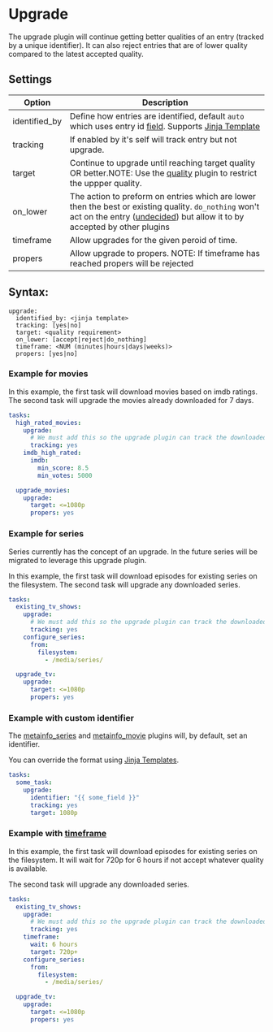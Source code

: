 # Upgrade

The upgrade plugin will continue getting better qualities of an entry (tracked by a unique identifier). It can also reject entries that are of lower quality compared to the latest accepted quality.

## Settings

| **Option** | **Description** |
| --- | --- |
| identified_by | Define how entries are identified, default `auto` which uses entry id [field](https://flexget.com/Entry). Supports [Jinja Template](https://flexget.com/Jinja) |
| tracking | If enabled by it's self will track entry but not upgrade. |
| target | Continue to upgrade until reaching target quality OR better.NOTE: Use the [quality](https://flexget.com/Plugins/quality) plugin to restrict the uppper quality. |
| on_lower | The action to preform on entries which are lower then the best or existing quality. `do_nothing` won't act on the entry ([undecided](https://flexget.com/FilterOperations))  but allow it to by accepted by other plugins |
| timeframe | Allow upgrades for the given peroid of time.   |
| propers | Allow upgrade to propers. NOTE: If timeframe has reached propers will be rejected |


## Syntax:

```text
upgrade:
  identified_by: <jinja template>
  tracking: [yes|no]
  target: <quality requirement>
  on_lower: [accept|reject|do_nothing]
  timeframe: <NUM (minutes|hours|days|weeks)>
  propers: [yes|no]
```

### Example for movies
In this example, the first task will download movies based on imdb ratings. The second task will upgrade the movies already downloaded for 7 days.

```yaml
tasks:
  high_rated_movies:
    upgrade:
      # We must add this so the upgrade plugin can track the downloaded qualities
      tracking: yes
    imdb_high_rated:
      imdb:
        min_score: 8.5
        min_votes: 5000

  upgrade_movies:
    upgrade:
      target: <=1080p
      propers: yes
```

### Example for series

Series currently has the concept of an upgrade. In the future series will be migrated to leverage this upgrade plugin.

In this example, the first task will download episodes for existing series on the filesystem. The second task will upgrade any downloaded series.

```yaml
tasks:
  existing_tv_shows:
    upgrade:
      # We must add this so the upgrade plugin can track the downloaded qualities
      tracking: yes
    configure_series:
      from:
        filesystem:
          - /media/series/

  upgrade_tv:
    upgrade:
      target: <=1080p
      propers: yes
```

### Example with custom identifier
The [metainfo_series](https://flexget.com/Plugins/metainfo_series) and [metainfo_movie](https://flexget.com/Plugins/metainfo_movie) plugins will, by default, set an identifier.

You can override the format using [Jinja Templates](https://flexget.com/Jinja).

```yaml
tasks:
  some_task:
    upgrade:
      identifier: "{{ some_field }}"
      tracking: yes
      target: 1080p
```

### Example with [timeframe](https://flexget.com/Plugins/timeframe)

In this example, the first task will download episodes for existing series on the filesystem. It will wait for 720p for 6 hours if not accept whatever quality is available.

The second task will upgrade any downloaded series.

```yaml
tasks:
  existing_tv_shows:
    upgrade:
      # We must add this so the upgrade plugin can track the downloaded qualities
      tracking: yes
    timeframe:
      wait: 6 hours
      target: 720p+
    configure_series:
      from:
        filesystem:
          - /media/series/

  upgrade_tv:
    upgrade:
      target: <=1080p
      propers: yes
```



